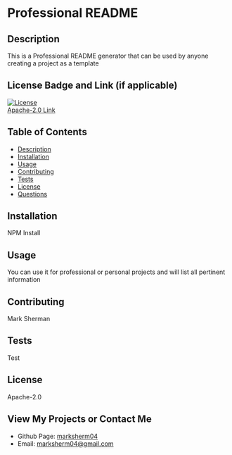 # Professional README


## Description
This is a Professional README generator that can be used by anyone creating a project as a template

## License Badge and Link (if applicable)
[![License](https://img.shields.io/badge/License-Apache%202.0-blue.svg)](https://opensource.org/licenses/Apache-2.0) <br />
[Apache-2.0 Link](https://opensource.org/licenses/Apache-2.0)

  ## Table of Contents
- [Description](https://github.com/marksherm04/professional-readme/blob/main/develop/README.md#description "Description")
- [Installation](https://github.com/marksherm04/professional-readme/blob/main/develop/README.md#installation "Installation")
- [Usage](https://github.com/marksherm04/professional-readme/blob/main/develop/README.md#usage "Usage")
- [Contributing](https://github.com/marksherm04/professional-readme/blob/main/develop/README.md#contributing "Contributing")
- [Tests](https://github.com/marksherm04/professional-readme/blob/main/develop/README.md#tests "Tests")
- [License](https://github.com/marksherm04/professional-readme/blob/main/develop/README.md#license "License")
- [Questions](https://github.com/marksherm04/professional-readme/blob/main/develop/README.md#questions "Questions")

## Installation
NPM Install

## Usage
You can use it for professional or personal projects and will list all pertinent information

## Contributing
Mark Sherman

## Tests
Test

## License
Apache-2.0


## View My Projects or Contact Me

- Github Page: [marksherm04](https://github.com/marksherm04)
- Email: marksherm04@gmail.com
